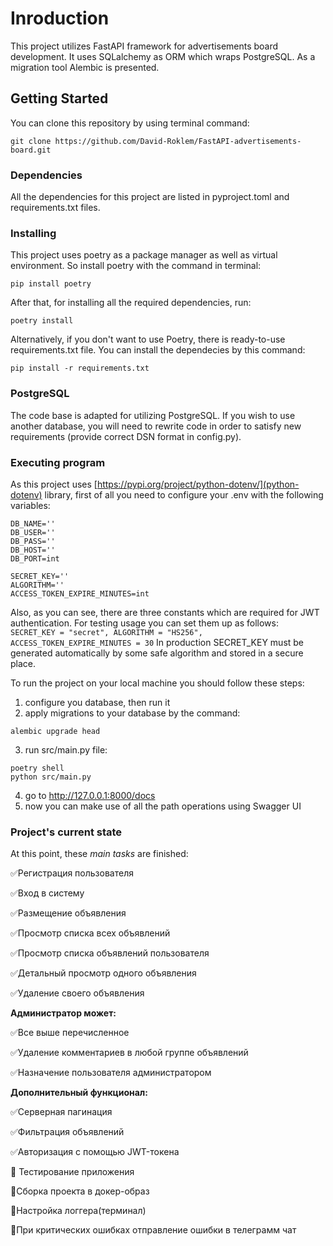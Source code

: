 # Inroduction
This project utilizes FastAPI framework for advertisements board development. It uses SQLalchemy as ORM which wraps PostgreSQL. As a migration tool Alembic is presented.

## Getting Started
You can clone this repository by using terminal command:
```
git clone https://github.com/David-Roklem/FastAPI-advertisements-board.git
```

### Dependencies
All the dependencies for this project are listed in pyproject.toml and requirements.txt files.

### Installing
This project uses poetry as a package manager as well as virtual environment. So install poetry with the command in terminal:
```
pip install poetry
```
After that, for installing all the required dependencies, run:
```
poetry install
```
Alternatively, if you don't want to use Poetry, there is ready-to-use requirements.txt file. You can install the dependecies by this command:
```
pip install -r requirements.txt
```

### PostgreSQL
The code base is adapted for utilizing PostgreSQL. If you wish to use another database, you will need to rewrite code in order to satisfy new requirements (provide correct DSN format in config.py).

### Executing program
As this project uses [https://pypi.org/project/python-dotenv/](python-dotenv) library, first of all you need to configure your .env with the following variables:
```
DB_NAME=''
DB_USER=''
DB_PASS=''
DB_HOST=''
DB_PORT=int

SECRET_KEY=''
ALGORITHM=''
ACCESS_TOKEN_EXPIRE_MINUTES=int
```
Also, as you can see, there are three constants which are required for JWT authentication. For testing usage you can set them up as follows: ``` SECRET_KEY = "secret", ALGORITHM = "HS256", ACCESS_TOKEN_EXPIRE_MINUTES = 30 ```
In production SECRET_KEY must be generated automatically by some safe algorithm and stored in a secure place.

To run the project on your local machine you should follow these steps:
1) configure you database, then run it
2) apply migrations to your database by the command:
```
alembic upgrade head
```
3) run src/main.py file:
```
poetry shell
python src/main.py
```
4) go to http://127.0.0.1:8000/docs
5) now you can make use of all the path operations using Swagger UI

### Project's current state
At this point, these *main tasks* are finished:

✅Регистрация пользователя

✅Вход в систему

✅Размещение объявления

✅Просмотр списка всех объявлений

✅Просмотр списка объявлений пользователя

✅Детальный просмотр одного объявления

✅Удаление своего объявления



**Администратор может:**

✅Все выше перечисленное

✅Удаление комментариев в любой группе объявлений

✅Назначение пользователя администратором



**Дополнительный функционал:**

✅Серверная пагинация

✅Фильтрация объявлений

✅Авторизация с помощью JWT-токена

🔭 Тестирование приложения

🔭Сборка проекта в докер-образ

🔭Настройка логгера(терминал)

🔭При критических ошибках отправление ошибки в телеграмм чат

